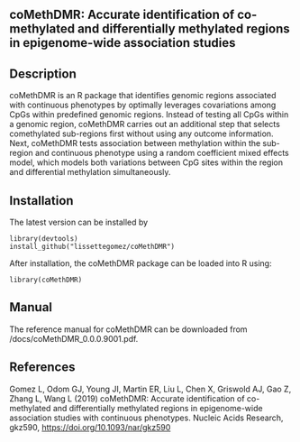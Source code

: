 ## coMethDMR: Accurate identification of co-methylated and differentially methylated regions in epigenome-wide association studies 

## Description
coMethDMR is an R package that identifies genomic regions associated with continuous phenotypes by optimally leverages covariations 
among CpGs within predefined genomic regions. Instead of testing all CpGs within a genomic region, coMethDMR carries out an additional 
step that selects comethylated sub-regions first without using any outcome information. Next, coMethDMR tests association between 
methylation within the sub-region and continuous phenotype using a random coefficient mixed effects model, which models both variations 
between CpG sites within the region and differential methylation simultaneously.

## Installation

The latest version can be installed by

```{r eval=FALSE, message=FALSE, warning=FALSE, results='hide'}
library(devtools)
install_github("lissettegomez/coMethDMR")
```
After installation, the coMethDMR package can be loaded into R using:

```{r eval=TRUE, message=FALSE, warning=FALSE, results='hide'}
library(coMethDMR)
```

## Manual

The reference manual for coMethDMR can be downloaded from /docs/coMethDMR_0.0.0.9001.pdf.

## References
Gomez L, Odom GJ, Young JI, Martin ER, Liu L, Chen X, Griswold AJ, Gao Z, Zhang L, Wang L (2019) coMethDMR: Accurate identification of co-methylated and differentially methylated regions in epigenome-wide association studies with continuous phenotypes. Nucleic Acids Research, gkz590, https://doi.org/10.1093/nar/gkz590
